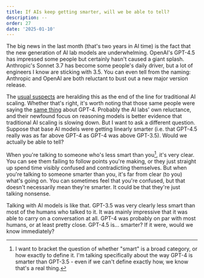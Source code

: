 ```yaml
---
title: If AIs keep getting smarter, will we be able to tell?
description: --
order: 27
date: '2025-01-10'
---
```


The big news in the last month (that's two years in AI time) is the fact that the new generation of AI lab models are underwhelming. OpenAI's GPT-4.5 has impressed some people but certainly hasn't caused a giant splash. Anthropic's Sonnet 3.7 has become some people's daily driver, but a lot of engineers I know are sticking with 3.5. You can even tell from the naming: Anthropic and OpenAI are both reluctant to bust out a new major version release.

The [usual suspects](https://garymarcus.substack.com/p/hot-take-gpt-45-is-a-nothing-burger) are heralding this as the end of the line for traditional AI scaling. Whether that's right, it's worth noting that those same people were saying the [same thing](https://garymarcus.substack.com/p/gpt-4s-successes-and-gpt-4s-failures) about GPT-4. Probably the AI labs' own reluctance, and their newfound focus on reasoning models is better evidence that traditional AI scaling is slowing down. But I want to ask a different question. Suppose that base AI models were getting linearly smarter (i.e. that GPT-4.5 really was as far above GPT-4 as GPT-4 was above GPT-3.5). Would we actually be able to tell?

When you're talking to someone who's less smart than you[^1], it's very clear. You can see them failing to follow points you're making, or they just straight up spend time visibly confused and contradicting themselves. But when you're talking to someone smarter than you, it's far from clear (to you) what's going on. You can sometimes feel that you're confused, but that doesn't necessarily mean they're smarter. It could be that they're just talking nonsense.

Talking with AI models is like that. GPT-3.5 was very clearly less smart than most of the humans who talked to it. It was mainly impressive that it was able to carry on a conversation at all. GPT-4 was probably on par with most humans, or at least pretty close. GPT-4.5 is... smarter? If it were, would we know immediately?



[^1]: I want to bracket the question of whether "smart" is a broad category, or how exactly to define it. I'm talking specifically about the way GPT-4 is smarter than GPT-3.5 - even if we can't define exactly how, we know that's a real thing.